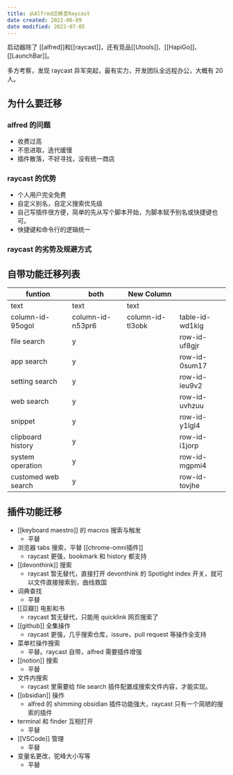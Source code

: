 ```yaml
---
title: 从Alfred迁移至Raycast
date created: 2022-06-09
date modified: 2022-07-05
---
```


启动器除了 [[alfred]]和[[raycast]]，还有竞品[[Utools]]、[[HapiGo]]、[[LaunchBar]]。

多方考察，发现 raycast 异军突起，最有实力，开发团队全远程办公，大概有 20 人。

## 为什么要迁移

### alfred 的问题

- 收费过高
- 不思进取，迭代缓慢
- 插件散落，不好寻找，没有统一商店

### raycast 的优势

- 个人用户完全免费
- 自定义别名，自定义搜索优先级
- 自己写插件很方便，简单的先从写个脚本开始，为脚本赋予别名或快捷键也可。
- 快捷键和命令行的逻辑统一

### raycast 的劣势及规避方式

## 自带功能迁移列表

| funtion | both | New Column | |
| ------------------- | ---------------- | ---------------- | --------------- |
| text | text | text | |
| column-id-95ogol | column-id-n53pr6 | column-id-tl3obk | table-id-wd1kig |
| file search | y | | row-id-uf8gjr |
| app search | y | | row-id-0sum17 |
| setting search | y | | row-id-ieu9v2 |
| web search | y | | row-id-uvhzuu |
| snippet | y | | row-id-y1lgl4 |
| clipboard history | y | | row-id-i1jorp |
| system operation | y | | row-id-mgpmi4 |
| customed web search | y | | row-id-tovjhe |

## 插件功能迁移

- [[keyboard maestro]] 的 macros 搜索与触发
	- 平替
- 浏览器 tabs 搜索，平替 [[chrome-omni插件]]
	- raycast 更强，bookmark 和 history 都支持
- [[devonthink]] 搜索
	- raycast 暂无替代，直接打开 devonthink 的 Spotlight index 开关，就可以文件直接搜索到，曲线救国
- 词典查找
	- 平替
- [[豆瓣]] 电影和书
	- raycast 暂无替代，只能用 quicklink 网页搜索了
- [[github]] 全集操作
	- raycast 更强，几乎搜索仓库，issure，pull request 等操作全支持
- 菜单栏操作搜索
	- 平替。raycast 自带，alfred 需要插件增强
- [[notion]] 搜索
	- 平替
- 文件内搜索
	- raycast 里需要给 file search 插件配置成搜索文件内容，才能实现。
- [[obsidian]] 操作
	- alfred 的 shimming obsidian 插件功能强大，raycast 只有一个简陋的搜索的插件
- terminal 和 finder 互相打开
	- 平替
- [[VSCode]] 管理
	- 平替
- 变量名更改，驼峰大小写等
	- 平替
